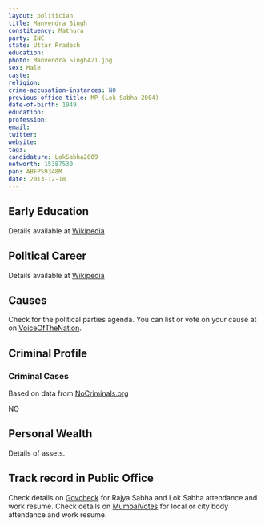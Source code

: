 ```yaml
---
layout: politician
title: Manvendra Singh
constituency: Mathura
party: INC
state: Uttar Pradesh
education: 
photo: Manvendra Singh421.jpg
sex: Male
caste: 
religion: 
crime-accusation-instances: NO
previous-office-title: MP (Lok Sabha 2004)
date-of-birth: 1949
education:  
profession: 
email: 
twitter:
website: 
tags: 
candidature: LokSabha2009
networth: 15387530
pan: ABFPS9348M
date: 2013-12-18
---
```


## Early Education
Details available at [Wikipedia](http://www.wikipedia.org/wiki/)

## Political Career
Details available at [Wikipedia](http://www.wikipedia.org/wiki/)

## Causes 
Check for the political parties agenda. You can list or vote on your cause at on [VoiceOfTheNation](http://www.voiceofthenation.org).

## Criminal Profile

### Criminal Cases
Based on data from [NoCriminals.org](http://www.nocriminals.org)

NO

## Personal Wealth
Details of assets.

## Track record in Public Office
Check details on [Govcheck](http://www.govcheck.org) for Rajya Sabha and Lok Sabha attendance and work resume. Check details on [MumbaiVotes](http://www.mumbaivotes.org) for local or city body attendance and work resume.
		